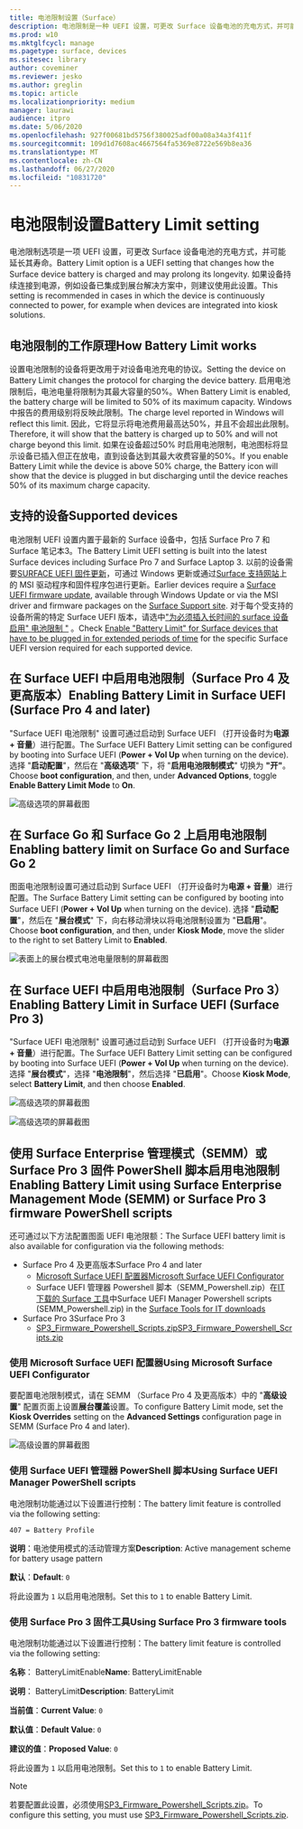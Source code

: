 ```yaml
---
title: 电池限制设置（Surface）
description: 电池限制是一种 UEFI 设置，可更改 Surface 设备电池的充电方式，并可能延长其寿命。
ms.prod: w10
ms.mktglfcycl: manage
ms.pagetype: surface, devices
ms.sitesec: library
author: coveminer
ms.reviewer: jesko
ms.author: greglin
ms.topic: article
ms.localizationpriority: medium
manager: laurawi
audience: itpro
ms.date: 5/06/2020
ms.openlocfilehash: 927f00681bd5756f380025adf00a08a34a3f411f
ms.sourcegitcommit: 109d1d7608ac4667564fa5369e8722e569b8ea36
ms.translationtype: MT
ms.contentlocale: zh-CN
ms.lasthandoff: 06/27/2020
ms.locfileid: "10831720"
---
```

# <span data-ttu-id="62bf6-103">电池限制设置</span><span class="sxs-lookup"><span data-stu-id="62bf6-103">Battery Limit setting</span></span>

<span data-ttu-id="62bf6-104">电池限制选项是一项 UEFI 设置，可更改 Surface 设备电池的充电方式，并可能延长其寿命。</span><span class="sxs-lookup"><span data-stu-id="62bf6-104">Battery Limit option is a UEFI setting that changes how the Surface device battery is charged and may prolong its longevity.</span></span> <span data-ttu-id="62bf6-105">如果设备持续连接到电源，例如设备已集成到展台解决方案中，则建议使用此设置。</span><span class="sxs-lookup"><span data-stu-id="62bf6-105">This setting is recommended in  cases  in which the device is continuously connected to power, for example when devices are integrated into kiosk solutions.</span></span>  

## <span data-ttu-id="62bf6-106">电池限制的工作原理</span><span class="sxs-lookup"><span data-stu-id="62bf6-106">How Battery Limit works</span></span>

<span data-ttu-id="62bf6-107">设置电池限制的设备将更改用于对设备电池充电的协议。</span><span class="sxs-lookup"><span data-stu-id="62bf6-107">Setting the device on Battery Limit changes the protocol for charging the device battery.</span></span> <span data-ttu-id="62bf6-108">启用电池限制后，电池电量将限制为其最大容量的50%。</span><span class="sxs-lookup"><span data-stu-id="62bf6-108">When Battery Limit is enabled, the battery charge will be limited to 50% of its maximum capacity.</span></span> <span data-ttu-id="62bf6-109">Windows 中报告的费用级别将反映此限制。</span><span class="sxs-lookup"><span data-stu-id="62bf6-109">The charge level reported in Windows will reflect this limit.</span></span> <span data-ttu-id="62bf6-110">因此，它将显示将电池费用最高达50%，并且不会超出此限制。</span><span class="sxs-lookup"><span data-stu-id="62bf6-110">Therefore, it will show that the battery is charged up to 50% and will not charge beyond  this limit.</span></span> <span data-ttu-id="62bf6-111">如果在设备超过50% 时启用电池限制，电池图标将显示设备已插入但正在放电，直到设备达到其最大收费容量的50%。</span><span class="sxs-lookup"><span data-stu-id="62bf6-111">If you enable Battery Limit while the device is above 50% charge, the Battery icon will show that the device is plugged in but discharging until the device reaches 50% of its maximum charge capacity.</span></span>  

## <span data-ttu-id="62bf6-112">支持的设备</span><span class="sxs-lookup"><span data-stu-id="62bf6-112">Supported devices</span></span>
<span data-ttu-id="62bf6-113">电池限制 UEFI 设置内置于最新的 Surface 设备中，包括 Surface Pro 7 和 Surface 笔记本3。</span><span class="sxs-lookup"><span data-stu-id="62bf6-113">The Battery Limit UEFI setting is built into the latest Surface devices including Surface Pro 7 and Surface Laptop 3.</span></span> <span data-ttu-id="62bf6-114">以前的设备需要[SURFACE UEFI 固件更新](manage-surface-driver-and-firmware-updates.md)，可通过 Windows 更新或通过[Surface 支持网站](https://support.microsoft.com/help/4023482/surface-download-drivers-and-firmware-for-surface)上的 MSI 驱动程序和固件程序包进行更新。</span><span class="sxs-lookup"><span data-stu-id="62bf6-114">Earlier devices require a [Surface UEFI firmware update](manage-surface-driver-and-firmware-updates.md), available through Windows Update or via the MSI driver and firmware packages on the [Surface Support site](https://support.microsoft.com/help/4023482/surface-download-drivers-and-firmware-for-surface).</span></span> <span data-ttu-id="62bf6-115">对于每个受支持的设备所需的特定 Surface UEFI 版本，请选中["为必须插入长时间的 surface 设备启用" 电池限制 "](https://support.microsoft.com/help/4464941) 。</span><span class="sxs-lookup"><span data-stu-id="62bf6-115">Check [Enable "Battery Limit" for Surface devices that have to be plugged in for extended periods of time](https://support.microsoft.com/help/4464941) for the specific Surface UEFI version required for each supported device.</span></span> 

## <span data-ttu-id="62bf6-116">在 Surface UEFI 中启用电池限制（Surface Pro 4 及更高版本）</span><span class="sxs-lookup"><span data-stu-id="62bf6-116">Enabling Battery Limit in Surface UEFI (Surface Pro 4 and later)</span></span>

<span data-ttu-id="62bf6-117">"Surface UEFI 电池限制" 设置可通过启动到 Surface UEFI （打开设备时为**电源 + 音量**）进行配置。</span><span class="sxs-lookup"><span data-stu-id="62bf6-117">The Surface UEFI Battery Limit setting can be configured by booting into Surface UEFI (**Power + Vol Up** when turning on the device).</span></span> <span data-ttu-id="62bf6-118">选择 "**启动配置**"，然后在 "**高级选项**" 下，将 "**启用电池限制模式**" 切换为 **"开"**。</span><span class="sxs-lookup"><span data-stu-id="62bf6-118">Choose **boot configuration**, and then, under **Advanced Options**, toggle **Enable Battery Limit Mode** to **On**.</span></span>  

![高级选项的屏幕截图](images/enable-bl.png) 

## <span data-ttu-id="62bf6-120">在 Surface Go 和 Surface Go 2 上启用电池限制</span><span class="sxs-lookup"><span data-stu-id="62bf6-120">Enabling battery limit on Surface Go and Surface Go 2</span></span>
<span data-ttu-id="62bf6-121">图面电池限制设置可通过启动到 Surface UEFI （打开设备时为**电源 + 音量**）进行配置。</span><span class="sxs-lookup"><span data-stu-id="62bf6-121">The Surface Battery Limit setting can be configured by booting into Surface UEFI (**Power + Vol Up** when turning on the device).</span></span> <span data-ttu-id="62bf6-122">选择 "**启动配置**"，然后在 "**展台模式**" 下，向右移动滑块以将电池限制设置为 "**已启用**"。</span><span class="sxs-lookup"><span data-stu-id="62bf6-122">Choose **boot configuration**, and then, under **Kiosk Mode**, move the slider to the right to set Battery Limit to **Enabled**.</span></span>  

![表面上的展台模式电池电量限制的屏幕截图](images/go-batterylimit.png) 

## <span data-ttu-id="62bf6-124">在 Surface UEFI 中启用电池限制（Surface Pro 3）</span><span class="sxs-lookup"><span data-stu-id="62bf6-124">Enabling Battery Limit in Surface UEFI (Surface Pro 3)</span></span>

<span data-ttu-id="62bf6-125">"Surface UEFI 电池限制" 设置可通过启动到 Surface UEFI （打开设备时为**电源 + 音量**）进行配置。</span><span class="sxs-lookup"><span data-stu-id="62bf6-125">The Surface UEFI Battery Limit setting can be configured by booting into Surface UEFI (**Power + Vol Up** when turning on the device).</span></span> <span data-ttu-id="62bf6-126">选择 "**展台模式**"，选择 "**电池限制**"，然后选择 "**已启用**"。</span><span class="sxs-lookup"><span data-stu-id="62bf6-126">Choose **Kiosk Mode**, select **Battery Limit**, and then choose **Enabled**.</span></span>

![高级选项的屏幕截图](images/enable-bl-sp3.png) 

![高级选项的屏幕截图](images/enable-bl-sp3-2.png) 

## <span data-ttu-id="62bf6-129">使用 Surface Enterprise 管理模式（SEMM）或 Surface Pro 3 固件 PowerShell 脚本启用电池限制</span><span class="sxs-lookup"><span data-stu-id="62bf6-129">Enabling Battery Limit using Surface Enterprise Management Mode (SEMM) or Surface Pro 3 firmware PowerShell scripts</span></span>

<span data-ttu-id="62bf6-130">还可通过以下方法配置图面 UEFI 电池限额：</span><span class="sxs-lookup"><span data-stu-id="62bf6-130">The Surface UEFI battery limit is also available for configuration via the following methods:</span></span>

- <span data-ttu-id="62bf6-131">Surface Pro 4 及更高版本</span><span class="sxs-lookup"><span data-stu-id="62bf6-131">Surface Pro 4 and later</span></span> 
    - [<span data-ttu-id="62bf6-132">Microsoft Surface UEFI 配置器</span><span class="sxs-lookup"><span data-stu-id="62bf6-132">Microsoft Surface UEFI Configurator</span></span>](https://docs.microsoft.com/surface/surface-enterprise-management-mode)  
    - <span data-ttu-id="62bf6-133">Surface UEFI 管理器 Powershell 脚本（SEMM_Powershell.zip）在[IT 下载的 Surface 工具](https://www.microsoft.com/download/details.aspx?id=46703)中</span><span class="sxs-lookup"><span data-stu-id="62bf6-133">Surface UEFI Manager Powershell scripts (SEMM_Powershell.zip) in the [Surface Tools for IT downloads](https://www.microsoft.com/download/details.aspx?id=46703)</span></span>
- <span data-ttu-id="62bf6-134">Surface Pro 3</span><span class="sxs-lookup"><span data-stu-id="62bf6-134">Surface Pro 3</span></span> 
    - [<span data-ttu-id="62bf6-135">SP3_Firmware_Powershell_Scripts.zip</span><span class="sxs-lookup"><span data-stu-id="62bf6-135">SP3_Firmware_Powershell_Scripts.zip</span></span>](https://www.microsoft.com/download/details.aspx?id=46703)

### <span data-ttu-id="62bf6-136">使用 Microsoft Surface UEFI 配置器</span><span class="sxs-lookup"><span data-stu-id="62bf6-136">Using Microsoft Surface UEFI Configurator</span></span>

<span data-ttu-id="62bf6-137">要配置电池限制模式，请在 SEMM （Surface Pro 4 及更高版本）中的 "**高级设置**" 配置页面上设置**展台覆盖**设置。</span><span class="sxs-lookup"><span data-stu-id="62bf6-137">To configure Battery Limit mode, set the **Kiosk Overrides** setting on the **Advanced Settings** configuration page in SEMM (Surface Pro 4 and later).</span></span>

![高级设置的屏幕截图](images/semm-bl.png)

### <span data-ttu-id="62bf6-139">使用 Surface UEFI 管理器 PowerShell 脚本</span><span class="sxs-lookup"><span data-stu-id="62bf6-139">Using Surface UEFI Manager PowerShell scripts</span></span>

<span data-ttu-id="62bf6-140">电池限制功能通过以下设置进行控制：</span><span class="sxs-lookup"><span data-stu-id="62bf6-140">The battery limit feature is controlled via the following setting:</span></span>  

`407 = Battery Profile`

<span data-ttu-id="62bf6-141">**说明**：电池使用模式的活动管理方案</span><span class="sxs-lookup"><span data-stu-id="62bf6-141">**Description**:  Active management scheme for battery usage pattern</span></span>

<span data-ttu-id="62bf6-142">**默认**：</span><span class="sxs-lookup"><span data-stu-id="62bf6-142">**Default**:</span></span>  `0` 

<span data-ttu-id="62bf6-143">将此设置为 `1` 以启用电池限制。</span><span class="sxs-lookup"><span data-stu-id="62bf6-143">Set this to `1` to enable Battery Limit.</span></span>

### <span data-ttu-id="62bf6-144">使用 Surface Pro 3 固件工具</span><span class="sxs-lookup"><span data-stu-id="62bf6-144">Using Surface Pro 3 firmware tools</span></span>

<span data-ttu-id="62bf6-145">电池限制功能通过以下设置进行控制：</span><span class="sxs-lookup"><span data-stu-id="62bf6-145">The battery limit feature is controlled via the following setting:</span></span>  

<span data-ttu-id="62bf6-146">**名称**： BatteryLimitEnable</span><span class="sxs-lookup"><span data-stu-id="62bf6-146">**Name**: BatteryLimitEnable</span></span>

<span data-ttu-id="62bf6-147">**说明**： BatteryLimit</span><span class="sxs-lookup"><span data-stu-id="62bf6-147">**Description**:  BatteryLimit</span></span>

<span data-ttu-id="62bf6-148">**当前值**：</span><span class="sxs-lookup"><span data-stu-id="62bf6-148">**Current Value**:</span></span>  `0` 

<span data-ttu-id="62bf6-149">**默认值**：</span><span class="sxs-lookup"><span data-stu-id="62bf6-149">**Default Value**:</span></span> `0`

<span data-ttu-id="62bf6-150">**建议的值**：</span><span class="sxs-lookup"><span data-stu-id="62bf6-150">**Proposed Value**:</span></span> `0` 

<span data-ttu-id="62bf6-151">将此设置为 `1` 以启用电池限制。</span><span class="sxs-lookup"><span data-stu-id="62bf6-151">Set this to `1` to enable Battery Limit.</span></span>

>[!NOTE]
><span data-ttu-id="62bf6-152">若要配置此设置，必须使用[SP3_Firmware_Powershell_Scripts.zip](https://www.microsoft.com/download/details.aspx?id=46703)。</span><span class="sxs-lookup"><span data-stu-id="62bf6-152">To configure this setting, you must use [SP3_Firmware_Powershell_Scripts.zip](https://www.microsoft.com/download/details.aspx?id=46703).</span></span> 

